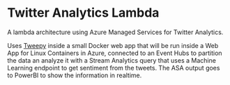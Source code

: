 # Twitter Analytics Lambda

A lambda architecture using Azure Managed Services for Twitter Analytics.

Uses [Tweepy](https://github.com/tweepy/tweepy) inside a small Docker web app that will be run inside a Web App for Linux Containers in Azure, connected to an Event Hubs to partition the data an analyze it with a Stream Analytics query that uses a Machine Learning endpoint to get sentiment from the tweets.
The ASA output goes to PowerBI to show the information in realtime.

